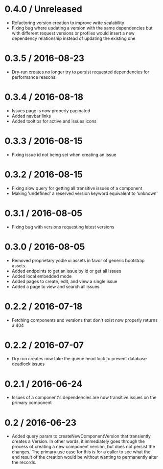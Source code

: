 0.4.0 / Unreleased
=================
* Refactoring version creation to improve write scalability
* Fixing bug where updating a version with the same dependencies but with different request versions or profiles would insert a new dependency relationship instead of updating the existing one

0.3.5 / 2016-08-23
=================
* Dry-run creates no longer try to persist requested dependencies for performance reasons.

0.3.4 / 2016-08-18
=================
* Issues page is now properly paginated
* Added navbar links
* Added tooltips for active and issues icons	

0.3.3 / 2016-08-15
=================
* Fixing issue id not being set when creating an issue

0.3.2 / 2016-08-15
=================
* Fixing slow query for getting all transitive issues of a component
* Making 'undefined' a reserved version keyword equivalent to 'unknown'

0.3.1 / 2016-08-05
=================
* Fixing bug with versions requesting latest versions

0.3.0 / 2016-08-05
=================
* Removed proprietary yodle ui assets in favor of generic bootstrap assets.
* Added endpoints to get an issue by id or get all issues
* Added local embedded mode
* Added pages to create, edit, and view a single issue
* Added a page to view and search all issues

0.2.2 / 2016-07-18
=================
* Fetching components and versions that don't exist now properly returns a 404

0.2.2 / 2016-07-07
=================
* Dry run creates now take the queue head lock to prevent database deadlock issues

0.2.1 / 2016-06-24
=================
* Issues of a component's dependencies are now transitive issues on the primary component

0.2 / 2016-06-23
=================
* Added query param to createNewComponentVersion that transiently creates a Version. In other words, it immediately goes
through the process of creating a new component version, but does not persist the changes. The primary use case for this
is for a caller to see what the end result of the creation would be without wanting to permanently alter the records.
